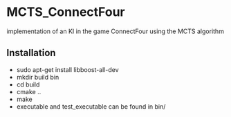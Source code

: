 # MCTS_ConnectFour
implementation of an KI in the game ConnectFour using the MCTS algorithm

## Installation

- sudo apt-get install libboost-all-dev
- mkdir build bin
- cd build
- cmake ..
- make
- executable and test_executable can be found in bin/
